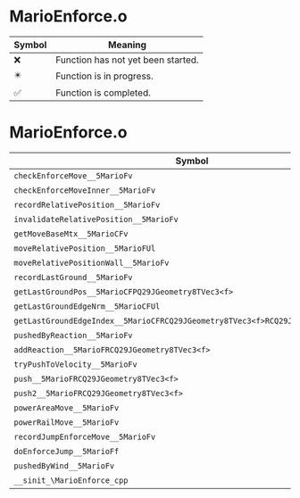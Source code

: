 # MarioEnforce.o
| Symbol | Meaning 
| ------------- | ------------- 
| :x: | Function has not yet been started. 
| :eight_pointed_black_star: | Function is in progress. 
| :white_check_mark: | Function is completed. 


# MarioEnforce.o
| Symbol | Decompiled? |
| ------------- | ------------- |
| `checkEnforceMove__5MarioFv` | :x: |
| `checkEnforceMoveInner__5MarioFv` | :x: |
| `recordRelativePosition__5MarioFv` | :x: |
| `invalidateRelativePosition__5MarioFv` | :x: |
| `getMoveBaseMtx__5MarioCFv` | :x: |
| `moveRelativePosition__5MarioFUl` | :x: |
| `moveRelativePositionWall__5MarioFv` | :x: |
| `recordLastGround__5MarioFv` | :x: |
| `getLastGroundPos__5MarioCFPQ29JGeometry8TVec3<f>` | :x: |
| `getLastGroundEdgeNrm__5MarioCFUl` | :x: |
| `getLastGroundEdgeIndex__5MarioCFRCQ29JGeometry8TVec3<f>RCQ29JGeometry8TVec3<f>` | :x: |
| `pushedByReaction__5MarioFv` | :x: |
| `addReaction__5MarioFRCQ29JGeometry8TVec3<f>` | :x: |
| `tryPushToVelocity__5MarioFv` | :x: |
| `push__5MarioFRCQ29JGeometry8TVec3<f>` | :x: |
| `push2__5MarioFRCQ29JGeometry8TVec3<f>` | :x: |
| `powerAreaMove__5MarioFv` | :x: |
| `powerRailMove__5MarioFv` | :x: |
| `recordJumpEnforceMove__5MarioFv` | :x: |
| `doEnforceJump__5MarioFf` | :x: |
| `pushedByWind__5MarioFv` | :x: |
| `__sinit_\MarioEnforce_cpp` | :x: |
